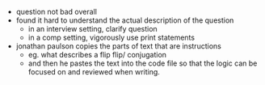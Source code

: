 - question not bad overall
- found it hard to understand the actual description of the question
	- in an interview setting, clarify question
	- in a comp setting, vigorously use print statements
- jonathan paulson copies the parts of text that are instructions
	- eg. what describes a flip flip/ conjugation
	- and then he pastes the text into the code file so that the logic can be focused on and reviewed when writing.